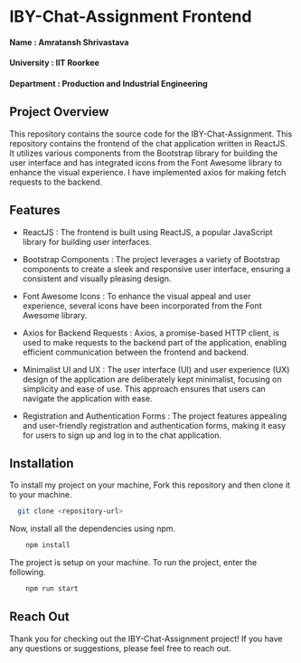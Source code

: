 
#  IBY-Chat-Assignment Frontend

#### Name : Amratansh Shrivastava
#### University : IIT Roorkee
#### Department : Production and Industrial Engineering



##  Project Overview

This repository contains the source code for the IBY-Chat-Assignment. This repository contains the frontend of the chat application written in ReactJS. It utilizes various components from the Bootstrap library for building the user interface and has integrated icons from the Font Awesome library to enhance the visual experience. I have implemented axios for making fetch requests to the backend. 





## Features

- ReactJS : The frontend is built using ReactJS, a popular JavaScript library for building user interfaces.

- Bootstrap Components : The project leverages a variety of Bootstrap components to create a sleek and responsive user interface, ensuring a consistent and visually pleasing design.

- Font Awesome Icons : To enhance the visual appeal and user experience, several icons have been incorporated from the Font Awesome library.

- Axios for Backend Requests : Axios, a promise-based HTTP client, is used to make requests to the backend part of the application, enabling efficient communication between the frontend and backend.

- Minimalist UI and UX : The user interface (UI) and user experience (UX) design of the application are deliberately kept minimalist, focusing on simplicity and ease of use. This approach ensures that users can navigate the application with ease.

- Registration and Authentication Forms : The project features appealing and user-friendly registration and authentication forms, making it easy for users to sign up and log in to the chat application.


## Installation

To install my project on your machine, Fork this repository and then clone it to your machine.

```bash
  git clone <repository-url>
```

Now, install all the dependencies using npm.
```bash
    npm install
```

The project is setup on your machine. To run the project, enter the following.
```bash
    npm run start
```

## Reach Out

Thank you for checking out the IBY-Chat-Assignment project! If you have any questions or suggestions, please feel free to reach out.
